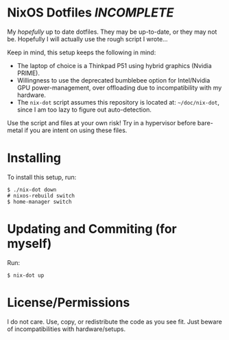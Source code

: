 # NixOS Dotfiles *INCOMPLETE*

My *hopefully* up to date dotfiles. They may be up-to-date, or they may not be. Hopefully I will actually use the rough script I wrote...

Keep in mind, this setup keeps the following in mind:

- The laptop of choice is a Thinkpad P51 using hybrid graphics (Nvidia PRIME).
- Willingness to use the deprecated bumblebee option for Intel/Nvidia GPU power-management, over offloading due to incompatibility with my hardware.
- The `nix-dot` script assumes this repository is located at: `~/doc/nix-dot`, since I am too lazy to figure out auto-detection.

Use the script and files at your own risk! Try in a hypervisor before bare-metal if you are intent on using these files.

# Installing

To install this setup, run:

```
$ ./nix-dot down
# nixos-rebuild switch
$ home-manager switch
```

# Updating and Commiting (for myself)

Run:

```
$ nix-dot up 
```

# License/Permissions

I do not care. Use, copy, or redistribute the code as you see fit. Just beware of incompatibilities with hardware/setups.
